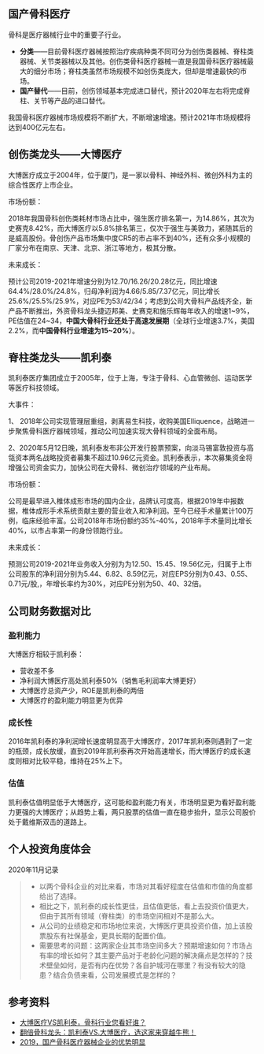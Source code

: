 
## 国产骨科医疗
骨科是医疗器械行业中的重要子行业。
- **分类**——目前骨科医疗器械按照治疗疾病种类不同可分为创伤类器械、脊柱类器械、关节类器械以及其他。创伤类骨科医疗器械一直是我国骨科医疗器械最大的细分市场；脊柱类虽然市场规模不如创伤类庞大，但却是增速最快的市场。
- **国产替代**——目前，创伤领域基本完成进口替代，预计2020年左右将完成脊柱、关节等产品的进口替代。


我国骨科医疗器械市场规模将不断扩大，不断增速增速。预计2021年市场规模将达到400亿元左右。

## 创伤类龙头——大博医疗
大博医疗成立于2004年，位于厦门，是一家以骨科、神经外科、微创外科为主的综合性医疗上市企业。

市场份额：

2018年我国骨科创伤类耗材市场占比中，强生医疗排名第一，为14.86%，其次为史赛克8.42%，而大博医疗以5.8%排名第三，仅次于强生与美敦力，紧随其后的是威高股份。骨创伤产品市场集中度CR5的市占率不到40%，还有众多小规模的厂家分布在南京、天津、北京、浙江等地方，极其分散。

未来成长：

预计公司2019-2021年增速分别为12.70/16.26/20.28亿元，同比增速64.4%/28.0%/24.8%，归母净利润为4.66/5.85/7.37亿元，同比增长25.6%/25.5%/25.9%，对应PE为53/42/34；考虑到公司大骨科产品线齐全，新产品不断推出，外资骨科龙头捷迈邦美、史赛克和施乐辉每年收入的增速1~9%，PE估值在24~34，**中国大骨科行业还处于高速发展期**（全球行业增速3.7%，美国2.2%，而**中国骨科行业增速为15~20%**）。

## 脊柱类龙头——凯利泰
凯利泰医疗集团成立于2005年，位于上海，专注于骨科、心血管微创、运动医学等医疗科技领域。

大事件：

1、 2018年公司实现管理层重组，剥离易生科技，收购美国Elliquence，战略进一步聚焦骨科医疗器械领域，推动公司加速实现大骨科领域的全面布局。

2、2020年5月12日晚，凯利泰发布非公开发行股票预案，向淡马锡富敦投资与高瓴资本两名战略投资者募集不超过10.96亿元资金。凯利泰表示，本次募集资金将增强公司资金实力，加快公司在大骨科、微创治疗领域的产业布局。

市场份额：

公司是最早进入椎体成形市场的国内企业，品牌认可度高，根据2019年中报数据，椎体成形手术系统贡献主要的营业收入和净利润。至今已经手术量累计100万例，临床经验丰富。公司2018年市场份额约35%-40%，2018年手术量同比增长40%，以市占率第一的身份领跑行业。

未来成长：

预测公司2019-2021年业务收入分别为为12.50、15.45、19.56亿元，归属于上市公司股东的净利润分别为5.44、6.82、8.59亿元，对应EPS分别为0.43、0.55、0.71元/股,，年增长率约为30%，对应PE分别为50、40、32倍。

## 公司财务数据对比
### 盈利能力
大博医疗相较于凯利泰：
- 营收差不多
- 净利润大博医疗高处凯利泰50%（销售毛利润率大博更好）
- 大博医疗总资产少，ROE是凯利泰的两倍
- 大博医疗的盈利能力明显更为优异

### 成长性
2016年凯利泰的净利润增长速度明显高于大博医疗，2017年凯利泰则遇到了一定的瓶颈，成长放缓，直到2019年凯利泰再次开始高速增长，而大博医疗的成长速度则相对比较平稳，维持在25%上下。

### 估值
凯利泰估值明显低于大博医疗，这可能和盈利能力有关，市场明显更为看好盈利能力更强的大博医疗；从趋势上看，两只股票的估值一直在稳步抬升，显示公司股价处于戴维斯双击的道路上。

## 个人投资角度体会
2020年11月记录

> - 以两个骨科企业的对比来看，市场对其看好程度在估值和市值的角度都给出了选择。
> - 相比之下，凯利泰的成长性更佳，且估值更低，看上去投资价值更大，但由于其所有领域（脊柱类）的市场空间相对不是那么大。
> - 从公司的业绩稳定和市场地位来说，大博医疗更具投资价值，加上该股票股东有社保基金，更具长期的配置价值。
> - 需要思考的问题：这两家企业其市场空间多大？预期增速如何？市场占有率的增长如何？其主要产品对于老龄化问题的解决痛点是怎样的？技术壁垒如何，是否有内在优势？各自护城河在哪里？有没有较大的隐患？结合负债来看，公司发展模式是怎样的？


## 参考资料
- [大博医疗VS凯利泰，骨科行业您看好谁？](https://zhuanlan.zhihu.com/p/142132455)
- [翻倍骨科龙头：凯利泰VS.大博医疗，选这家来穿越牛熊！](http://t.10jqka.com.cn/pid_127926611.shtml)
- [2019，国产骨科医疗器械企业的优势明显](https://zhuanlan.zhihu.com/p/68794998)